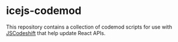 # icejs-codemod

This repository contains a collection of codemod scripts for use with [JSCodeshift](https://github.com/facebook/jscodeshift) that help update React APIs.
